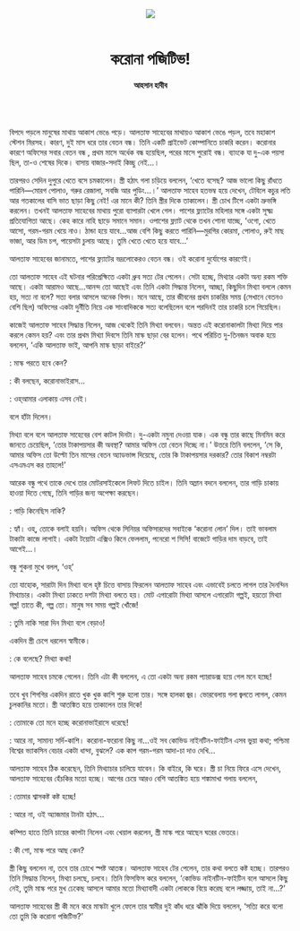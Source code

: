 <div align=center>
<img src=https://images.prothomalo.com/prothomalo-bangla/2021-01/1d75151c-eff9-4e9f-ac28-aebc4618d00f/palo_bangla_og.png />
<br><br>
<h1>করোনা পজিটিভ!</h1> 
<h4>আহসান হাবীব</h4>
<br><br>
</div>

বিপদে পড়লে মানুষের মাথায় আকাশ ভেঙে পড়ে। আলতাফ সাহেবের মাথায়ও আকাশ ভেঙে পড়ল, তবে মহাকাশ স্টেশন মিরসহ। কারণ, দুই মাস ধরে তার বেতন বন্ধ। তিনি একটি প্রাইভেট কোম্পানিতে চাকরি করেন। করোনার কারণে অফিসের সবার বেতন বন্ধ , প্রথম মাসে অর্ধেক বন্ধ হয়েছিল, পরের মাসে পুরোই বন্ধ। ব্যাংকে যা দু-এক পয়সা ছিল, তা-ও শেষের দিকে। বাসায় বাজার-সদাই কিচ্ছু নেই...।

তারপরও সেদিন দুপুরে খেতে বসে চমকালেন। স্ত্রী হঠাৎ গলা চড়িয়ে বললেন, ‘খেতে বসেছ? আজ ভালো কিছু রাঁধতে পারিনি—মোরগ পোলাও, গরুর রেজালা, সবজি আর পুডিং...।’ আলতাফ সাহেব হতভম্ব হয়ে দেখেন, টেবিলে কচুর লতি আর গতকালের বাসি ভাত ছাড়া কিছু নেই! এর মানে কী? তিনি স্ত্রীর দিকে তাকালেন। স্ত্রী চোখ টিপে একটা ভ্রুভঙ্গি করলেন। তখনই আলতাফ সাহেবের মাথায় পুরো ব্যাপারটা খেলে গেল। পাশের ফ্ল্যাটের মহিলার সঙ্গে একটা সূক্ষ্ম প্রতিযোগিতা আছে। কেহ কারে নাহি ছাড়ে সমানে সমান। ওপাশের ফ্ল্যাট থেকে তখন শোনা যাচ্ছে, ‘ওগো, খেতে আসো, গরম-গরম খেয়ে নাও। ঠান্ডা হয়ে যাবে...আজ বেশি কিছু করতে পারিনি—মুরগির কোরমা, পোলাও, রুই মাছ ভাজা, আর ডিম চপ, পায়েসটা চুলায় আছে। তুমি খেতে খেতে হয়ে যাবে...’

আলতাফ সাহেবের জানামতে, পাশের ফ্ল্যাটের ভদ্রলোকেরও বেতন বন্ধ। ওই করোনা দুর্যোগের কারণেই।

তো আলতাফ সাহেব এই ঘটনার পরিপ্রেক্ষিতে একটা ধ্রুব সত্য টের পেলেন। সেটা হচ্ছে, মিথ্যার একটা অন্য রকম শক্তি আছে। একটা আরামও আছে...আনন্দ তো আছেই এবং তিনি একটা সিদ্ধান্ত নিলেন, আচ্ছা, কিছুদিন মিথ্যা বললে কেমন হয়, সত্য না বলে? সত্য বলার আসলে অনেক বিপদ। মনে আছে, তার জীবনের প্রথম চাকরির সময় (সেখানে বেতনও বেশি ছিল) অফিসের একটা দুর্নীতি নিয়ে এক সাংবাদিককে সত্য বলেছিলেন বলে পরদিনই তার চাকরি চলে গিয়েছিল।

কাজেই আলতাফ সাহেব সিদ্ধান্ত নিলেন, আজ থেকেই তিনি মিথ্যা বলবেন। অন্তত এই করোনাকালটা মিথ্যা দিয়ে পার করলে কেমন হয়? এবং তার প্রথম মিথ্যা দিবসে তিনি মাস্ক ছাড়া বের হলেন। পথে পরিচিত দু-তিনজন অবাক হয়ে বললেন, ‘একি আলতাফ ভাই, আপনি মাস্ক ছাড়া বাইরে?’

: মাস্ক পরতে হবে কেন?

: কী বলছেন, করোনাভাইরাস...

: ওহ্​আমার এলাকায় এসব নেই।

বলে হাঁটা দিলেন।

মিথ্যা বলে বলে আলতাফ সাহেবের বেশ কাটল দিনটা। দু-একটা নমুনা দেওয়া যাক। এক বন্ধু তার কাছে মিনমিন করে জানতে চেয়েছিল, ‘তোর টাকাপয়সার কী অবস্থা? আমার অফিস তো বেতন দিচ্ছে না।’ উত্তরে তিনি বললেন, ‘সে কি, আমার অফিস তো উল্টো তিন মাসের বেতন অ্যাডভান্স দিয়েছে, তোর কি টাকাপয়সার দরকার? তোর বিকাশ নম্বরটা এসএমএস কর তাহলে!’

আরেক বন্ধু পথে তাকে দেখে তার মোটরসাইকেলে লিফট দিতে চাইল। তিনি অম্লান বদনে বললেন, তার গাড়ি চাকায় হাওয়া দিতে গেছে, তিনি গাড়ির জন্য অপেক্ষা করছেন।

: গাড়ি কিনেছিস নাকি?

: হ্যাঁ। ওহ্​, তোকে বলাই হয়নি। অফিস থেকে সিনিয়র অফিসারদের সবাইকে ‘করোনা লোন’ দিল। তাই ভাবলাম টাকাটা কাজে লাগাই। একটা টয়োটা এক্সিও কিনে ফেললাম, পনেরো শ সিসি! বাজেটে গাড়ির দাম বাড়বে, তাই আগেই...।

বন্ধু শুকনা মুখে বলল, ‘ওহ্​’

তো যাহোক, সারাটা দিন মিথ্যা বলে হৃষ্ট চিত্তে বাসায় ফিরলেন আলতাফ সাহেব এবং এভাবেই চলতে লাগল তার দৈনন্দিন মিথ্যাচার। একটা মিথ্যা ঢাকতে দশটা মিথ্যা বলতে হয়। মোট এগারোটা মিথ্যা আসলে এগারোটা গল্পই, হয়তো মিথ্যা গল্প! তাতে কী, গল্প তো। মানুষ সব সময় গল্পই খোঁজে!

: তুমি নাকি সারা দিন মিথ্যা বলে বেড়াও!

একদিন স্ত্রী চেপে ধরলেন স্বামীকে।

: কে বলেছে? মিথ্যা কথা!

আলতাফ সাহেব চমকে গেলেন। তিনি এটা কী বললেন, এ তো একটা অন্য রকম প্যারাডক্স হয়ে গেল মনে হচ্ছে!

তবে খুব শিগগির একদিন রাতে খুক খুক কাশি শুরু হলো তার। সঙ্গে হালকা জ্বর। ভোরবেলায় গলা জ্বলতে লাগল, কেমন চুলকানির মতো। স্ত্রী আতঙ্কিত হয়ে তাকালেন তার দিকে!

: তোমাকে তো মনে হচ্ছে করোনাভাইরাসে ধরেছে!

: আরে না, সামান্য সর্দি-কাশি। করোনা-ফরোনা কিছু না...ওই সব কোভিড নাইনটিন-ফাইটিন এসব ভুয়া কথা; পশ্চিমা বিশ্বের ভ্যাকসিন বেচার একটা ধান্দা, বুঝলে? এক কাপ গরম-গরম আদা-চা দাও দেখি...

আলতাফ সাহেব ঠিক করেছেন, তিনি মিথ্যাচার চালিয়ে যাবেন। কি বাইরে, কি ঘরে। স্ত্রী চা নিয়ে ফিরে এসে দেখেন, আলতাফ সাহেবের হেঁচকির মতো হচ্ছে। আগের চেয়ে আরও বেশি আতঙ্কিত হয়ে শঙ্কামাখা গলায় বললেন,

: তোমার শ্বাসকষ্ট কষ্ট হচ্ছে!

: আরে না, ওই অ্যাজমার টানটা হঠাৎ...

কম্পিত হাতে তিনি চায়ের কাপটা নিলেন এবং খেয়াল করলেন, স্ত্রী মাস্ক পরে আছেন ঘরের ভেতরে।

: কী গো, মাস্ক পরে আছ কেন?

স্ত্রী কিছু বললেন না, তবে তার চোখে স্পষ্ট আতঙ্ক। আলতাফ সাহেব টের পেলেন, তার কথা বলতে কষ্ট হচ্ছে। তারপরও তিনি সিদ্ধান্ত নিলেন, মিথ্যা চলছে, চলবে। তিনি ফিসফিস করে বললেন, ‘কোভিড নাইনটিন-ফাইটিন বলে আসলে কিছু নেই, তুমি মাস্ক পরে মুখ ঢেকেছ আসলে আমার মতো মিথ্যাবাদী একটা লোককে বিয়ে করেছ বলে লজ্জায়, তাই না...?’

আলতাফ সাহেবের স্ত্রী কী মনে করে মাস্কটা খুলে ফেলে তার স্বামীর দুই কাঁধ ধরে ঝাঁকি দিয়ে বললেন, ‘সত্যি করে বলো তো তুমি কি করোনা পজিটিভ?’

